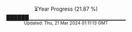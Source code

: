 <p align="center">
⏳Year Progress (21.87 %) <br>
██████▁▁▁▁▁▁▁▁▁▁▁▁▁▁▁▁▁▁▁▁▁▁▁▁ <br>
<sub>Updated: Thu, 21 Mar 2024 01:11:13 GMT</sub>
</p>

